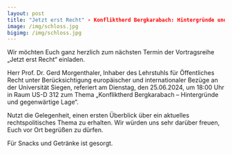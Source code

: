 ```yaml
---
layout: post
title: "Jetzt erst Recht" - Konfliktherd Bergkarabach: Hintergründe und gegenwärtige Lage - Vortrag von Prof. Dr. Gerd Morgenthaler am 25.6, 18:00 Uhr, US-D 312
image: /img/schloss.jpg
bigimg: /img/schloss.jpg
---
```


Wir möchten Euch ganz herzlich zum nächsten Termin der Vortragsreihe „Jetzt erst Recht“ einladen. 
  
Herr Prof. Dr. Gerd Morgenthaler, Inhaber des Lehrstuhls für Öffentliches Recht unter Berücksichtigung europäischer und internationaler Bezüge an der Universität Siegen, referiert am Dienstag, den 25.06.2024, um 18:00 Uhr in Raum US-D 312 zum Thema „Konfliktherd Bergkarabach – Hintergründe und gegenwärtige Lage“. 
  
Nutzt die Gelegenheit, einen ersten Überblick über ein aktuelles rechtspolitisches Thema zu erhalten. Wir würden uns sehr darüber freuen, Euch vor Ort begrüßen zu dürfen. 
  
Für Snacks und Getränke ist gesorgt.

